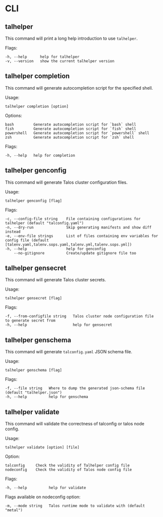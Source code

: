 # CLI

## talhelper

This command will print a long help introduction to use `talhelper`.

Flags:

```
-h, --help      help for talhelper
-v, --version   show the current talhelper version
```

## talhelper completion

This command will generate autocompletion script for the specified shell.

Usage:

```
talhelper completion [option]
```

Options:

```
bash         Generate autocompletion script for `bash` shell
fish         Generate autocompletion script for `fish` shell
powershell   Generate autocompletion script for `powershell` shell
zsh          Generate autocompletion script for `zsh` shell
```

Flags:

```
-h, --help   help for completion
```

## talhelper genconfig

This command will generate Talos cluster configuration files.

Usage:

```
talhelper genconfig [flag]
```

Flags:

```
-c, --config-file string    File containing configurations for talhelper (default "talconfig.yaml")
-n, --dry-run               Skip generating manifests and show diff instead
-e, --env-file strings      List of files containing env variables for config file (default [talenv.yaml,talenv.sops.yaml,talenv.yml,talenv.sops.yml])
-h, --help                  help for genconfig
    --no-gitignore          Create/update gitignore file too
```

## talhelper gensecret

This command will generate Talos cluster secrets.

Usage:

```
talhelper gensecret [flag]
```

Flags:

```
-f, --from-configfile string   Talos cluster node configuration file to generate secret from
-h, --help                     help for gensecret
```

## talhelper genschema

This command will generate `talconfig.yaml` JSON schema file.

Usage:

```
talhelper genschema [flag]
```

Flags:

```
-f, --file string   Where to dump the generated json-schema file (default "talhelper.json")
-h, --help          help for genschema
```

## talhelper validate

This command will validate the correctness of talconfig or talos node config.

Usage:

```
talhelper validate [option] [file]
```

Option:

```
talconfig     Check the validity of Talhelper config file
nodeconfig    Check the validity of Talos node config file
```

Flags:

```
-h, --help          help for validate
```

Flags available on nodeconfig option:
```
-m, --mode string   Talos runtime mode to validate with (default "metal")
```
